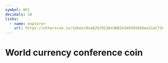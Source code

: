 ```yaml
---
symbol: WCC
decimals: 18
links:
  - name: explorer
    url: https://etherscan.io/token/0xaA2529228a3BB2434939a92Dea21aC736dF125ce
---
```


# World currency conference coin
